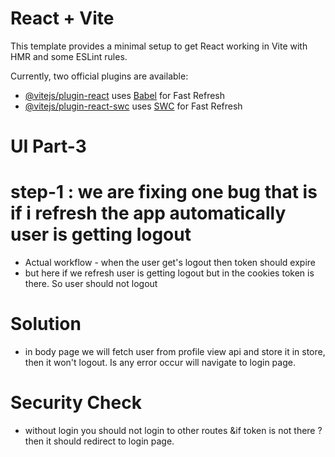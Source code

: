 # React + Vite

This template provides a minimal setup to get React working in Vite with HMR and some ESLint rules.

Currently, two official plugins are available:

- [@vitejs/plugin-react](https://github.com/vitejs/vite-plugin-react/blob/main/packages/plugin-react/README.md) uses [Babel](https://babeljs.io/) for Fast Refresh
- [@vitejs/plugin-react-swc](https://github.com/vitejs/vite-plugin-react-swc) uses [SWC](https://swc.rs/) for Fast Refresh

# UI Part-3
# step-1 : we are fixing one bug that is if i refresh the app automatically user is getting logout
- Actual workflow - when the user get's logout then token should expire
- but here if we refresh user is getting logout but in the cookies token is there. So user should not logout
# Solution
- in body page we will fetch user from profile view api and store it in store, then it won't logout. Is any error occur will navigate to login page.
# Security Check 
- without login you should not login to other routes &if token is not there ? then it should redirect to login page.